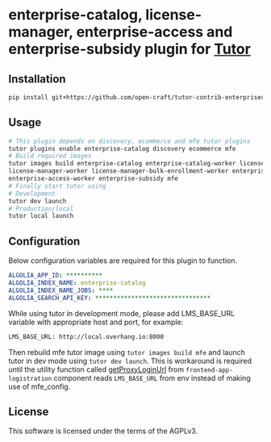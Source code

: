 # enterprise-catalog, license-manager, enterprise-access and enterprise-subsidy plugin for [Tutor](https://docs.tutor.overhang.io)

## Installation

```sh
pip install git+https://github.com/open-craft/tutor-contrib-enterprisecatalog
```

## Usage

```sh
# This plugin depends on discovery, ecommerce and mfe tutor plugins
tutor plugins enable enterprise-catalog discovery ecommerce mfe
# Build required images
tutor images build enterprise-catalog enterprise-catalog-worker license-manager \
license-manager-worker license-manager-bulk-enrollment-worker enterprise-access \
enterprise-access-worker enterprise-subsidy mfe
# Finally start tutor using
# Development
tutor dev launch
# Production/local
tutor local launch
```

## Configuration

Below configuration variables are required for this plugin to function.

```yaml
ALGOLIA_APP_ID: **********
ALGOLIA_INDEX_NAME: enterprise-catalog
ALGOLIA_INDEX_NAME_JOBS: ****
ALGOLIA_SEARCH_API_KEY: ********************************
```

While using tutor in development mode, please add LMS_BASE_URL variable with appropriate host and port, for example:

```bash
LMS_BASE_URL: http://local.overhang.io:8000
```

Then rebuild mfe tutor image using `tutor images build mfe` and launch tutor in dev mode using `tutor dev launch`. This is workaround is required until the utility function called [getProxyLoginUrl](https://github.com/openedx/frontend-enterprise/blob/83e8405e8768c8ea5d87dd40164d8266cb4ee7f0/packages/logistration/src/utils.js#L20) from `frontend-app-logistration` component reads `LMS_BASE_URL` from env instead of making use of mfe_config.

## License

This software is licensed under the terms of the AGPLv3.
